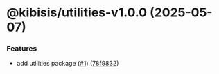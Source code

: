 # @kibisis/utilities-v1.0.0 (2025-05-07)


### Features

* add utilities package ([#1](https://github.com/kibis-is/toolkit/issues/1)) ([78f9832](https://github.com/kibis-is/toolkit/commit/78f983243b1533294564de67532c183ec3089279))
